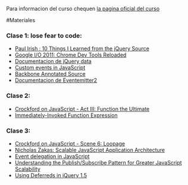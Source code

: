 Para informacion del curso chequen [la pagina oficial del curso](http://www.startcycle.org/curso-javascript/)

#Materiales

### Clase 1: lose fear to code:

- [Paul Irish : 10 Things I Learned from the jQuery Source](http://vimeo.com/12529436#at=0)
- [Google I/O 2011: Chrome Dev Tools Reloaded](http://www.youtube.com/watch?v=N8SS-rUEZPg)
- [Documentacion de jQuery data](http://api.jquery.com/jQuery.data/)
- [Custom events in JavaScript](http://www.nczonline.net/blog/2010/03/09/custom-events-in-javascript/)
- [Backbone Annotated Source](http://backbonejs.org/docs/backbone.html)
- [Documentacion de Eventemitter2](https://github.com/hij1nx/EventEmitter2/blob/master/lib/eventemitter2.js)

### Clase 2:

- [Crockford on JavaScript - Act III: Function the Ultimate](http://www.youtube.com/watch?v=ya4UHuXNygM)
- [Immediately-Invoked Function Expression](http://benalman.com/news/2010/11/immediately-invoked-function-expression/)

### Clase 3:
- [Crockford on JavaScript - Scene 6: Loopage](http://www.youtube.com/watch?v=QgwSUtYSUqA)
- [Nicholas Zakas: Scalable JavaScript Application Architecture](http://www.youtube.com/watch?v=vXjVFPosQHw)
- [Event delegation in JavaScript](http://www.nczonline.net/blog/2009/06/30/event-delegation-in-javascript/)
- [Understanding the Publish/Subscribe Pattern for Greater JavaScript Scalability](http://msdn.microsoft.com/en-us/magazine/hh201955.aspx)
- [Using Deferreds in jQuery 1.5](http://www.erichynds.com/jquery/using-deferreds-in-jquery/)